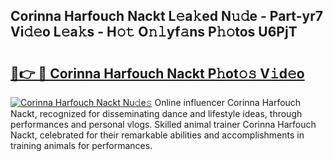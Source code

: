 ## Corinna Harfouch Nackt L𝚎a𝚔ed N𝚞𝚍e - Part-yr7 Vi𝚍𝚎o L𝚎a𝚔s - H𝚘𝚝 O𝚗𝚕yf𝚊ns P𝚑𝚘tos U6PjT

# <h2><a href="http://kf5k2z.oniu.top/?m=Corinna+Harfouch+Nackt">🔗👉 🔴 Corinna Harfouch Nackt P𝚑ot𝚘𝚜 V𝚒d𝚎o</a></h2>

[![Corinna Harfouch Nackt Nu𝚍e𝚜](https://i.imgur.com/0qMVB7G.gif)](http://kf5k2z.oniu.top/?m=Corinna+Harfouch+Nackt)
Online influencer Corinna Harfouch Nackt, recognized for disseminating dance and lifestyle ideas, through performances and personal vlogs. Skilled animal trainer Corinna Harfouch Nackt, celebrated for their remarkable abilities and accomplishments in training animals for performances.  
